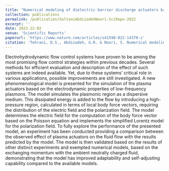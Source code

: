 ```yaml
---
title: "Numerical modeling of dielectric barrier discharge actuators based on the properties of low-frequency plasmons"
collection: publications
permalink: /publication/SoltaniAbdizadehNoori-SciRepo-2022
excerpt: ''
date: 2022-22-02
venue: 'Scientific Reports'
paperurl: 'https://www.nature.com/articles/s41598-022-14370-z'
citation: 'Tehrani, D.S., Abdizadeh, G.R. & Noori, S. Numerical modeling of dielectric barrier discharge actuators based on the properties of low-frequency plasmons. Sci Rep 12, 10378 (2022).'
---
```


Electrohydrodynamic flow control systems have proven to be among the most promising flow control strategies within previous decades. Several methods for efficient evaluation and description of the effect of such systems are indeed available. Yet, due to these systems’ critical role in various applications, possible improvements are still investigated. A new phenomenological model is presented for the simulation of the plasma actuators based on the electrodynamic properties of low-frequency plasmons. The model simulates the plasmonic region as a dispersive medium. This dissipated energy is added to the flow by introducing a high-pressure region, calculated in terms of local body force vectors, requiring the distribution of the electric field and the polarization field. The model determines the electric field for the computation of the body force vector based on the Poisson equation and implements the simplified Lorentz model for the polarization field. To fully explore the performance of the presented model, an experiment has been conducted providing a comparison between the observed effect of plasma actuators on the fluid flow with the results predicted by the model. The model is then validated based on the results of other distinct experiments and exempted numerical models, based on the exchanging momentum with the ambient neutrally charged fluid, demonstrating that the model has improved adaptability and self-adjusting capability compared to the available models.
